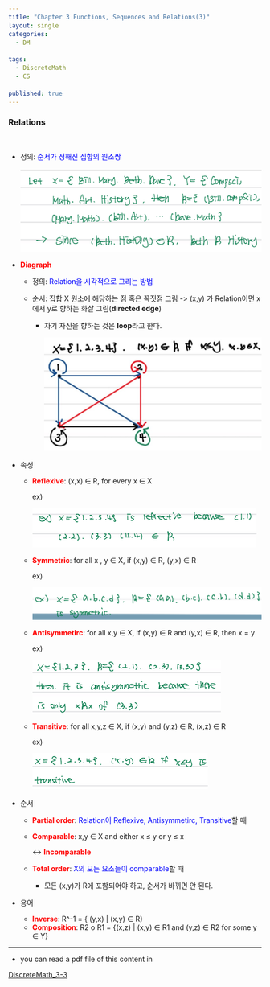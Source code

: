 ```yaml
---
title: "Chapter 3 Functions, Sequences and Relations(3)"
layout: single
categories:
  - DM

tags:
  - DiscreteMath
  - CS

published: true
---
```


### Relations

<br>

- 정의: <span style = "color:blue">순서가 정해진 집합의 원소쌍</span>

  ![image-20221122154356422](/assets/images/2022-11-14-DM3-1,2/image-20221122154356422.png)


- <span style = "color:red">**Diagraph**</span>

  - 정의: <span style = "color:blue">Relation을 시각적으로 그리는 방법</span>

  - 순서: 집합 X 원소에 해당하는 점 혹은 꼭짓점 그림 -> (x,y) 가 Relation이면 x에서 y로 향하는 화살 그림(**directed edge**)

    - 자기 자신을 향하는 것은 **loop**라고 한다.

      ![image-20221122154740020](/assets/images/2022-11-14-DM3-1,2/image-20221122154740020.png)

- 속성

  - <span style = "color:red">**Reflexive**</span>: (x,x) ∈ R, for every x ∈ X

    ex)

    ![image-20221122155042522](/assets/images/2022-11-14-DM3-1,2/image-20221122155042522.png)

  - <span style = "color:red">**Symmetric**</span>: for all x , y ∈ X, if (x,y) ∈ R, (y,x) ∈ R

    ex)

    ![image-20221122155228676](/assets/images/2022-11-14-DM3-1,2/image-20221122155228676.png)

  - <span style = "color:red">**Antisymmetirc**</span>: for all x,y ∈ X, if (x,y) ∈ R and (y,x) ∈ R, then x = y

    ex) 

    ![image-20221122155312256](/assets/images/2022-11-14-DM3-1,2/image-20221122155312256.png)

  - <span style = "color:red">**Transitive**</span>: for all x,y,z ∈ X, if (x,y) and (y,z) ∈ R, (x,z) ∈ R

    ex)

    ![image-20221122155350591](/assets/images/2022-11-14-DM3-1,2/image-20221122155350591.png)

- 순서

  - <span style = "color:red">**Partial order**</span>: <span style = "color:blue">Relation이 Reflexive, Antisymmetirc, Transitive</span>할 때

  - <span style = "color:red">**Comparable**</span>: x,y ∈ X and either x ≤ y or y ≤ x

    <-> <span style = "color:red">**Incomparable**</span>

  - <span style = "color:red">**Total order**</span>: <span style = "color:blue">X의 모든 요소들이 comparable</span>할 때
    - 모든 (x,y)가 R에 포함되어야 하고, 순서가 바뀌면 안 된다.

- 용어

  - <span style = "color:red">**Inverse**</span>: R^-1 = { (y,x) | (x,y) ∈ R}
  - <span style = "color:red">**Composition**</span>: R2 o R1 = {(x,z) | (x,y) ∈ R1 and (y,z) ∈ R2 for some y ∈ Y}

---

- you can read a pdf file of this content in 

[DiscreteMath_3-3](https://github.com/maloveforme/maloveforme.github.io/tree/master/summary/DM)
